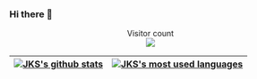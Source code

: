### Hi there 👋

<p align="center"> 
  Visitor count<br>
  <img src="https://profile-counter.glitch.me/jks46/count.svg" />
</p>

| <a href="https://github.com/anuraghazra/github-readme-stats"><img align="center" src="https://github-readme-stats.vercel.app/api?username=jks46&show_icons=true&theme=synthwave&hide_border=true&count_private=true" alt="JKS's github stats" /></a> | <a href="https://github.com/anuraghazra/github-readme-stats"><img align="center" src="https://github-readme-stats.vercel.app/api/top-langs/?username=jks46&layout=compact&theme=synthwave&hide_border=true" alt="JKS's most used languages" /></a> |
| ------------- | ------------- |

<!--
### Hi there 👋, my name is Jaswanth Kishore S

Skills:  JS / HTML / CSS / C / Python

- 🔭 I’m currently working on Odin project 
- 🌱 I’m currently learning Web development 


[<img src='https://cdn.jsdelivr.net/npm/simple-icons@3.0.1/icons/github.svg' alt='github' height='40'>](https://github.com/jks46)  [<img src='https://cdn.jsdelivr.net/npm/simple-icons@3.0.1/icons/linkedin.svg' alt='linkedin' height='40'>](https://www.linkedin.com/in/www.linkedin.com/in/jaswanth-kishore-s-625371191/)  

<a href='https://github.com/pricing'><img src='https://raw.githubusercontent.com/acervenky/animated-github-badges/master/assets/pro.gif' width='40' height='40'></a> 

![GitHub stats](https://github-readme-stats.vercel.app/api?username=jks46&show_icons=true&count_private=true)  

![GitHub Activity Graph](https://activity-graph.herokuapp.com/graph?username=jks46)  

![GitHub streak stats](https://github-readme-streak-stats.herokuapp.com/?user=jks46)  

![Profile views](https://gpvc.arturio.dev/jks46)  
-->

